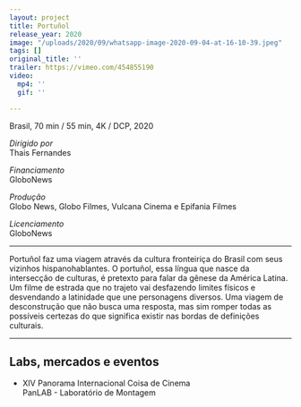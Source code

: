 ```yaml
---
layout: project
title: Portuñol
release_year: 2020
image: "/uploads/2020/09/whatsapp-image-2020-09-04-at-16-10-39.jpeg"
tags: []
original_title: ''
trailer: https://vimeo.com/454855190
video:
  mp4: ''
  gif: ''

---
```

Brasil, 70 min / 55 min, 4K / DCP, 2020

_Dirigido por_  
Thais Fernandes

_Financiamento_  
GloboNews

_Produção_  
Globo News, Globo Filmes, Vulcana Cinema e Epifania Filmes

_Licenciamento_  
GloboNews

***

Portuñol faz uma viagem através da cultura fronteiriça do Brasil com seus vizinhos hispanohablantes. O portuñol, essa língua que nasce da intersecção de culturas, é pretexto para falar da gênese da América Latina. Um filme de estrada que no trajeto vai desfazendo limites físicos e desvendando a latinidade que une personagens diversos. Uma viagem de desconstrução que não busca uma resposta, mas sim romper todas as possíveis certezas do que significa existir nas bordas de definições culturais.

***

## Labs, mercados e eventos

* XIV Panorama Internacional Coisa de Cinema  
  PanLAB - Laboratório de Montagem